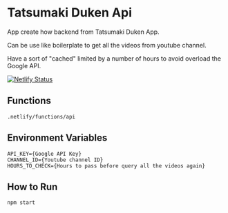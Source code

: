 # Tatsumaki Duken Api

App create how backend from Tatsumaki Duken App.

Can be use like boilerplate to get all the videos from youtube channel.

Have a sort of "cached" limited by a number of hours to avoid overload the Google API.

[![Netlify Status](https://api.netlify.com/api/v1/badges/025d07d9-1703-4b17-8a8f-d98916eacccb/deploy-status)](https://app.netlify.com/sites/tatsumaki-function/deploys)

## Functions

```.netlify/functions/api ```

## Environment Variables

```
API_KEY={Google API Key}
CHANNEL_ID={Youtube channel ID}
HOURS_TO_CHECK={Hours to pass before query all the videos again}
```

## How to Run

```npm start```